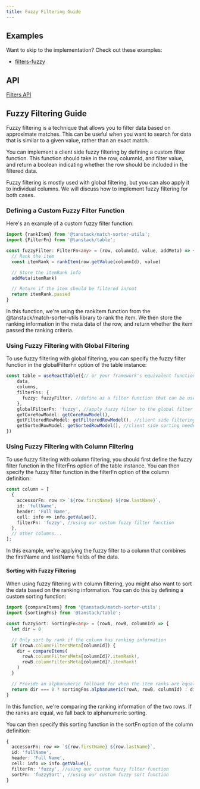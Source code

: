 ```yaml
---
title: Fuzzy Filtering Guide
---
```


## Examples

Want to skip to the implementation? Check out these examples:

- [filters-fuzzy](../../framework/react/examples/filters-fuzzy)

## API

[Filters API](../../api/features/filters)

## Fuzzy Filtering Guide

Fuzzy filtering is a technique that allows you to filter data based on approximate matches. This can be useful when you want to search for data that is similar to a given value, rather than an exact match.

You can implement a client side fuzzy filtering by defining a custom filter function. This function should take in the row, columnId, and filter value, and return a boolean indicating whether the row should be included in the filtered data.

Fuzzy filtering is mostly used with global filtering, but you can also apply it to individual columns. We will discuss how to implement fuzzy filtering for both cases.

### Defining a Custom Fuzzy Filter Function

Here's an example of a custom fuzzy filter function:

```typescript
import {rankItem} from '@tanstack/match-sorter-utils';
import {FilterFn} from '@tanstack/table';

const fuzzyFilter: FilterFn<any> = (row, columnId, value, addMeta) => {
  // Rank the item
  const itemRank = rankItem(row.getValue(columnId), value)

  // Store the itemRank info
  addMeta(itemRank)

  // Return if the item should be filtered in/out
  return itemRank.passed
}
```

In this function, we're using the rankItem function from the @tanstack/match-sorter-utils library to rank the item. We then store the ranking information in the meta data of the row, and return whether the item passed the ranking criteria.

### Using Fuzzy Filtering with Global Filtering

To use fuzzy filtering with global filtering, you can specify the fuzzy filter function in the globalFilterFn option of the table instance:

```typescript
const table = useReactTable({// or your framework's equivalent function
    data,
    columns,
    filterFns: {
      fuzzy: fuzzyFilter, //define as a filter function that can be used in column definitions
    },
    globalFilterFn: 'fuzzy', //apply fuzzy filter to the global filter (most common use case for fuzzy filter)
    getCoreRowModel: getCoreRowModel(),
    getFilteredRowModel: getFilteredRowModel(), //client side filtering
    getSortedRowModel: getSortedRowModel(), //client side sorting needed if you want to use sorting too.
})
```

### Using Fuzzy Filtering with Column Filtering

To use fuzzy filtering with column filtering, you should first define the fuzzy filter function in the filterFns option of the table instance. You can then specify the fuzzy filter function in the filterFn option of the column definition:

```typescript
const column = [
  {
    accessorFn: row => `${row.firstName} ${row.lastName}`,
    id: 'fullName',
    header: 'Full Name',
    cell: info => info.getValue(),
    filterFn: 'fuzzy', //using our custom fuzzy filter function
  },
  // other columns...
];
```

In this example, we're applying the fuzzy filter to a column that combines the firstName and lastName fields of the data.

#### Sorting with Fuzzy Filtering

When using fuzzy filtering with column filtering, you might also want to sort the data based on the ranking information. You can do this by defining a custom sorting function:

```typescript
import {compareItems} from '@tanstack/match-sorter-utils';
import {sortingFns} from '@tanstack/table';

const fuzzySort: SortingFn<any> = (rowA, rowB, columnId) => {
  let dir = 0

  // Only sort by rank if the column has ranking information
  if (rowA.columnFiltersMeta[columnId]) {
    dir = compareItems(
      rowA.columnFiltersMeta[columnId]?.itemRank!,
      rowB.columnFiltersMeta[columnId]?.itemRank!
    )
  }

  // Provide an alphanumeric fallback for when the item ranks are equal
  return dir === 0 ? sortingFns.alphanumeric(rowA, rowB, columnId) : dir
}
```

In this function, we're comparing the ranking information of the two rows. If the ranks are equal, we fall back to alphanumeric sorting.

You can then specify this sorting function in the sortFn option of the column definition:

```typescript
{
  accessorFn: row => `${row.firstName} ${row.lastName}`,
  id: 'fullName',
  header: 'Full Name',
  cell: info => info.getValue(),
  filterFn: 'fuzzy', //using our custom fuzzy filter function
  sortFn: 'fuzzySort', //using our custom fuzzy sort function
}
```
